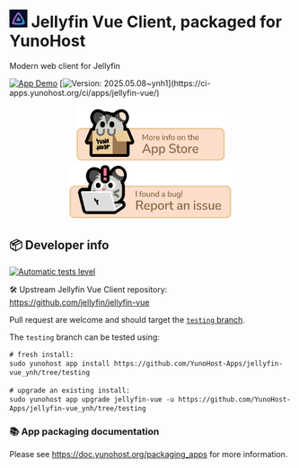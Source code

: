 <!--
N.B.: This README was automatically generated by <https://github.com/YunoHost/apps_tools/blob/main/readme_generator>
It shall NOT be edited by hand.
-->

<h1>
  <img src="https://raw.githubusercontent.com/YunoHost/apps/main/logos/jellyfin-vue.png" width="32px" alt="Logo of Jellyfin Vue Client">
  Jellyfin Vue Client, packaged for YunoHost
</h1>

Modern web client for Jellyfin

[![App Demo](https://img.shields.io/badge/App_Demo-blue?style=for-the-badge)](https://jf-vue.pages.dev)
[![Version: 2025.05.08~ynh1](https://img.shields.io/badge/Version-2025.05.08~ynh1-rgba(0,150,0,1)?style=for-the-badge)](https://ci-apps.yunohost.org/ci/apps/jellyfin-vue/)

<div align="center">
<a href="https://apps.yunohost.org/app/jellyfin-vue"><img height="100px" src="https://github.com/YunoHost/yunohost-artwork/raw/refs/heads/main/badges/neopossum-badges/badge_more_info_on_the_appstore.svg"/></a>
<a href="https://github.com/YunoHost-Apps/jellyfin-vue_ynh/issues"><img height="100px" src="https://github.com/YunoHost/yunohost-artwork/raw/refs/heads/main/badges/neopossum-badges/badge_report_an_issue.svg"/></a>
</div>

## 📦 Developer info

[![Automatic tests level](https://apps.yunohost.org/badge/cilevel/jellyfin-vue)](https://ci-apps.yunohost.org/ci/apps/jellyfin-vue/)

🛠️ Upstream Jellyfin Vue Client repository: <https://github.com/jellyfin/jellyfin-vue>

Pull request are welcome and should target the [`testing` branch](https://github.com/YunoHost-Apps/jellyfin-vue_ynh/tree/testing).

The `testing` branch can be tested using:
```
# fresh install:
sudo yunohost app install https://github.com/YunoHost-Apps/jellyfin-vue_ynh/tree/testing

# upgrade an existing install:
sudo yunohost app upgrade jellyfin-vue -u https://github.com/YunoHost-Apps/jellyfin-vue_ynh/tree/testing
```

### 📚 App packaging documentation

Please see <https://doc.yunohost.org/packaging_apps> for more information.